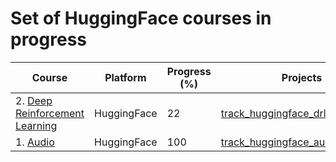 # Set of HuggingFace courses in progress


| Course | Platform | Progress (%) | Projects | Certificate | Year |
| --- | --- | --- | --- | --- | --- |
| 2. [Deep Reinforcement Learning](https://huggingface.co/learn/deep-rl-course/unit0/introduction) | HuggingFace | 22 | [track_huggingface_drl_projects](https://github.com/jaymanvirk/track_huggingface_drl_projects) |  |  |
| 1. [Audio](https://huggingface.co/learn/audio-course/chapter0/introduction) | HuggingFace | 100 | [track_huggingface_audio_projects](https://github.com/jaymanvirk/track_huggingface_audio_projects) |[Link](https://cdn-uploads.huggingface.co/production/uploads/noauth/sKn5f5kQgxDvyaIvFs5VW.png) | 2024 |
